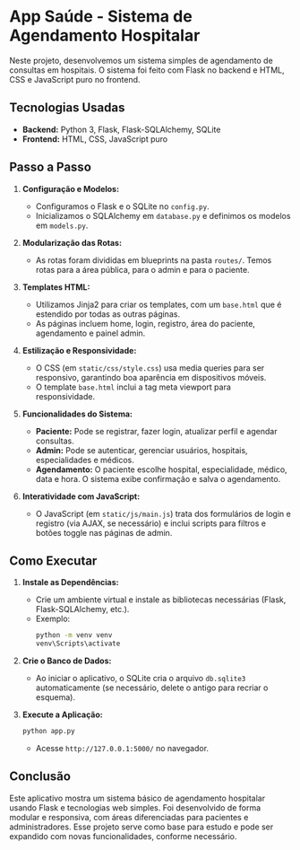 
# App Saúde - Sistema de Agendamento Hospitalar

Neste projeto, desenvolvemos um sistema simples de agendamento de consultas em hospitais. O sistema foi feito com Flask no backend e HTML, CSS e JavaScript puro no frontend.

## Tecnologias Usadas

- **Backend:** Python 3, Flask, Flask-SQLAlchemy, SQLite
- **Frontend:** HTML, CSS, JavaScript puro


## Passo a Passo

1. **Configuração e Modelos:**
   - Configuramos o Flask e o SQLite no `config.py`.
   - Inicializamos o SQLAlchemy em `database.py` e definimos os modelos em `models.py`.

2. **Modularização das Rotas:**
   - As rotas foram divididas em blueprints na pasta `routes/`. Temos rotas para a área pública, para o admin e para o paciente.

3. **Templates HTML:**
   - Utilizamos Jinja2 para criar os templates, com um `base.html` que é estendido por todas as outras páginas.
   - As páginas incluem home, login, registro, área do paciente, agendamento e painel admin.

4. **Estilização e Responsividade:**
   - O CSS (em `static/css/style.css`) usa media queries para ser responsivo, garantindo boa aparência em dispositivos móveis.
   - O template `base.html` inclui a tag meta viewport para responsividade.

5. **Funcionalidades do Sistema:**
   - **Paciente:** Pode se registrar, fazer login, atualizar perfil e agendar consultas.
   - **Admin:** Pode se autenticar, gerenciar usuários, hospitais, especialidades e médicos.
   - **Agendamento:** O paciente escolhe hospital, especialidade, médico, data e hora. O sistema exibe confirmação e salva o agendamento.

6. **Interatividade com JavaScript:**
   - O JavaScript (em `static/js/main.js`) trata dos formulários de login e registro (via AJAX, se necessário) e inclui scripts para filtros e botões toggle nas páginas de admin.

## Como Executar

1. **Instale as Dependências:**
   - Crie um ambiente virtual e instale as bibliotecas necessárias (Flask, Flask-SQLAlchemy, etc.).
   - Exemplo:
     ```bash
     python -m venv venv
     venv\Scripts\activate      
     ```

2. **Crie o Banco de Dados:**
   - Ao iniciar o aplicativo, o SQLite cria o arquivo `db.sqlite3` automaticamente (se necessário, delete o antigo para recriar o esquema).

3. **Execute a Aplicação:**
   ```bash
   python app.py
   ```
   - Acesse `http://127.0.0.1:5000/` no navegador.

## Conclusão

Este aplicativo mostra um sistema básico de agendamento hospitalar usando Flask e tecnologias web simples. Foi desenvolvido de forma modular e responsiva, com áreas diferenciadas para pacientes e administradores. Esse projeto serve como base para estudo e pode ser expandido com novas funcionalidades, conforme necessário.


